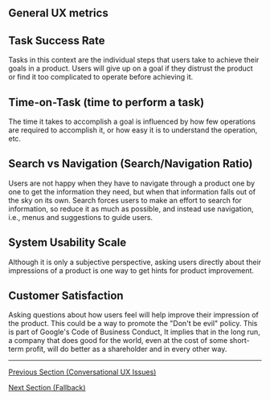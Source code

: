 ## General UX metrics

## Task Success Rate

Tasks in this context are the individual steps that users take to achieve their goals in a product.
Users will give up on a goal if they distrust the product or find it too complicated to operate before achieving it.

## Time-on-Task (time to perform a task)

The time it takes to accomplish a goal is influenced by how few operations are required to accomplish it, or how easy it is to understand the operation, etc.

## Search vs Navigation (Search/Navigation Ratio)

Users are not happy when they have to navigate through a product one by one to get the information they need, but when that information falls out of the sky on its own.
Search forces users to make an effort to search for information, so reduce it as much as possible, and instead use navigation, i.e., menus and suggestions to guide users.

## System Usability Scale

Although it is only a subjective perspective, asking users directly about their impressions of a product is one way to get hints for product improvement.

## Customer Satisfaction

Asking questions about how users feel will help improve their impression of the product.
This could be a way to promote the "Don't be evil" policy. This is part of Google's Code of Business Conduct,
It implies that in the long run, a company that does good for the world, even at the cost of some short-term profit, will do better as a shareholder and in every other way.

---

[Previous Section (Conversational UX Issues)](/guides/en/issues.md)

[Next Section (Fallback) ](/guides/en/fallback.md)
